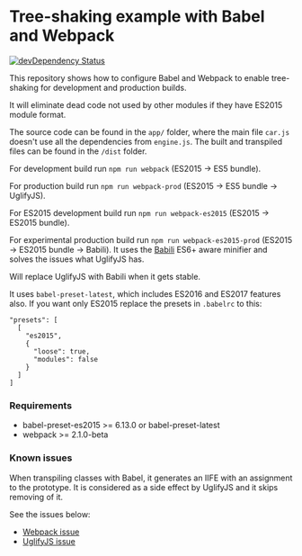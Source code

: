 # Tree-shaking example with Babel and Webpack
[![devDependency Status](https://david-dm.org/blacksonic/babel-webpack-tree-shaking/dev-status.svg)](https://david-dm.org/blacksonic/babel-webpack-tree-shaking?type=dev)

This repository shows how to configure Babel and Webpack to enable tree-shaking for development and production builds.

It will eliminate dead code not used by other modules if they have ES2015 module format.

The source code can be found in the ```app/``` folder,
where the main file ```car.js``` doesn't use all the dependencies from ```engine.js```.
The built and transpiled files can be found in the ```/dist``` folder.

For development build run ```npm run webpack``` (ES2015 -> ES5 bundle).

For production build run ```npm run webpack-prod``` (ES2015 -> ES5 bundle -> UglifyJS).

For ES2015 development build run ```npm run webpack-es2015``` (ES2015 -> ES2015 bundle).

For experimental production build run ```npm run webpack-es2015-prod``` (ES2015 -> ES2015 bundle -> Babili).
It uses the [Babili](https://github.com/babel/babili) ES6+ aware minifier 
and solves the issues what UglifyJS has.

Will replace UglifyJS with Babili when it gets stable.

It uses ```babel-preset-latest```, which includes ES2016 and ES2017 features also.
If you want only ES2015 replace the presets in ```.babelrc``` to this:

```
"presets": [
  [
    "es2015",
    {
      "loose": true,
      "modules": false
    }
  ]
]
```

### Requirements

- babel-preset-es2015 >= 6.13.0 or babel-preset-latest
- webpack >= 2.1.0-beta

### Known issues

When transpiling classes with Babel, it generates an IIFE with an assignment to the prototype.
It is considered as a side effect by UglifyJS and it skips removing of it.

See the issues below:

- [Webpack issue](https://github.com/webpack/webpack/issues/2899)
- [UglifyJS issue](https://github.com/mishoo/UglifyJS2/issues/1261)
